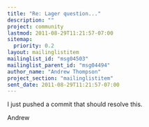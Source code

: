 ```yaml
---
title: "Re: Lager question..."
description: ""
project: community
lastmod: 2011-08-29T11:21:57-07:00
sitemap:
  priority: 0.2
layout: mailinglistitem
mailinglist_id: "msg04503"
mailinglist_parent_id: "msg04494"
author_name: "Andrew Thompson"
project_section: "mailinglistitem"
sent_date: 2011-08-29T11:21:57-07:00
---
```



I just pushed a commit that should resolve this.

Andrew

